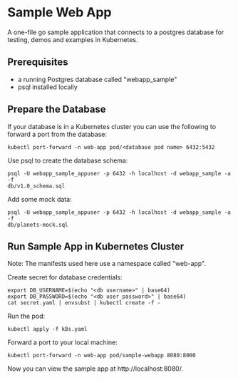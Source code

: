 # Sample Web App

A one-file go sample application that connects to a postgres database for
testing, demos and examples in Kubernetes.

## Prerequisites

- a running Postgres database called "webapp_sample"
- psql installed locally

## Prepare the Database

If your database is in a Kubernetes cluster you can use the following to forward
a port from the database:

    kubectl port-forward -n web-app pod/<database pod name> 6432:5432

Use psql to create the database schema:

    psql -U webapp_sample_appuser -p 6432 -h localhost -d webapp_sample -a -f
    db/v1.0_schema.sql

Add some mock data:

    psql -U webapp_sample_appuser -p 6432 -h localhost -d webapp_sample -a -f
    db/planets-mock.sql

## Run Sample App in Kubernetes Cluster

Note: The manifests used here use a namespace called "web-app".

Create secret for database credentials:

    export DB_USERNAME=$(echo "<db username>" | base64)
    export DB_PASSWORD=$(echo "<db user password>" | base64)
    cat secret.yaml | envsubst | kubectl create -f -

Run the pod:

    kubectl apply -f k8s.yaml

Forward a port to your local machine:

    kubectl port-forward -n web-app pod/sample-webapp 8080:8000

Now you can view the sample app at http://localhost:8080/.

